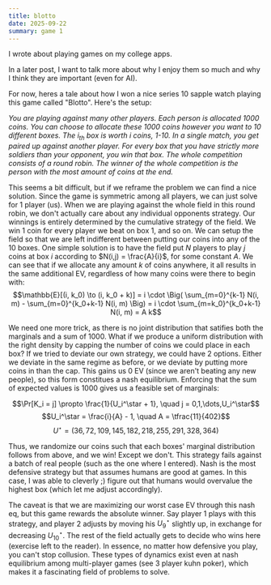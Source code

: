 ```yaml
---
title: blotto
date: 2025-09-22
summary: game 1
---
```


I wrote about playing games on my college apps.

In a later post, I want to talk more about why I enjoy them so much and why I think they are important (even for AI).  

For now, heres a tale about how I won a nice series 10 sapple watch playing this game called "Blotto". Here's the setup: 

*You are playing against many other players. Each person is allocated 1000 coins. You can choose to allocate these 1000 coins however you want to 10 different boxes. The $i_{th}$ box is worth $i$ coins, 1-10. In a single match, you get paired up against another player. For every box that you have strictly more soldiers than your opponent, you win that box. The whole competition consists of a round robin. The winner of the whole competition is the person with the most amount of coins at the end.* 

This seems a bit difficult, but if we reframe the problem we can find a nice solution. Since the game is symmetric among all players, we can just solve for 1 player (us). When we are playing against the whole field in this round robin, we don't actually care about any individual opponents strategy. Our winnings is entirely determined by the cumulative strategy of the field. We win 1 coin for every player we beat on box 1, and so on. We can setup the field so that we are left indifferent between putting our coins into any of the 10 boxes. One simple solution is to have the field put $N$ players to play $j$ coins at box $i$ according to $N(i,j) = \frac{A}{i}$, for some constant $A$. 
We can see that if we allocate any amount $k$ of coins anywhere, it all results in the same additional EV, regardless of how many coins were there to begin with:
$$\mathbb{E}[(i, k_0) \to (i, k_0 + k)]
= i \cdot \Big( \sum_{m=0}^{k-1} N(i, m) - \sum_{m=0}^{k_0+k-1} N(i, m) \Big)
= i \cdot \sum_{m=k_0}^{k_0+k-1} N(i, m)
= A k$$

We need one more trick, as there is no joint distribution that satifies both the marginals and a sum of 1000. What if we produce a uniform distribution with the right density by capping the number of coins we could place in each box? If we tried to deviate our own strategy, we could have 2 options. Either we deviate in the same regime as before, or we deviate by putting more coins in than the cap. This gains us 0 EV (since we aren't beating any new people), so this form constitues a nash equilibrium. Enforcing that the sum of expected values is 1000 gives us a feasible set of marginals:

$$\Pr[K_i = j] \propto \frac{1}{U_i^\star + 1}, \quad j = 0,1,\dots,U_i^\star$$
$$U_i^\star = \frac{i}{A} - 1, 
\quad A = \tfrac{11}{402}$$
$$U^\star = (36,72,109,145,182,218,255,291,328,364)$$


Thus, we randomize our coins such that each boxes' marginal distribution follows from above, and we win! Except we don't. This strategy fails against a batch of real people (such as the one where I entered). Nash is the most defensive strategy but that assumes humans are good at games. In this case, I was able to cleverly ;) figure out that humans would overvalue the highest box (which let me adjust accordingly).

The caveat is that we are maximizing our worst case EV through this nash eq, but this game rewards the absolute winner. Say player 1 plays with this strategy, and player 2 adjusts by moving his $U^\star_9$ slightly up, in exchange for decreasing $U^\star_{10}$. The rest of the field actually gets to decide who wins here (exercise left to the reader). In essence, no matter how defensive you play, you can't stop collusion. These types of dynamics exist even at nash equilibrium among multi-player games (see 3 player kuhn poker), which makes it a fascinating field of problems to solve. 
